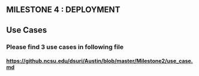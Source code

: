 ## MILESTONE 4 : DEPLOYMENT

## Use Cases

### Please find 3 use cases in following file
#### https://github.ncsu.edu/dsuri/Austin/blob/master/Milestone2/use_case.md
